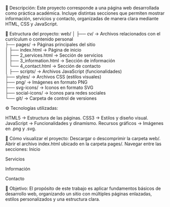 📌 Descripción:
Este proyecto corresponde a una página web desarrollada como práctica académica. Incluye distintas secciones que permiten mostrar información, servicios y contacto, organizadas de manera clara mediante HTML, CSS y JavaScript.

📂 Estructura del proyecto:
web/
│
├── cv/                 → Archivos relacionados con el currículum o contenido personal  
├── pages/              → Páginas principales del sitio  
│   ├── index.html      → Página de inicio  
│   ├── 2_services.html → Sección de servicios  
│   ├── 3_information.html → Sección de información  
│   └── 4_contact.html  → Sección de contacto  
│
├── scripts/            → Archivos JavaScript (funcionalidades)  
├── styles/             → Archivos CSS (estilos visuales)  
├── png/                → Imágenes en formato PNG  
├── svg-icons/          → Iconos en formato SVG  
├── social-icons/       → Iconos para redes sociales  
└── git/                → Carpeta de control de versiones  


⚙️ Tecnologías utilizadas:

HTML5 → Estructura de las páginas.
CSS3 → Estilos y diseño visual.
JavaScript → Funcionalidades y dinamismo.
Recursos gráficos → Imágenes en .png y .svg.

🚀 Cómo visualizar el proyecto:
Descargar o descomprimir la carpeta web/.
Abrir el archivo index.html ubicado en la carpeta pages/.
Navegar entre las secciones:
Inicio

Servicios

Información

Contacto

🎯 Objetivo:
El propósito de este trabajo es aplicar fundamentos básicos de desarrollo web, organizando un sitio con múltiples páginas enlazadas, estilos personalizados y una estructura clara.
